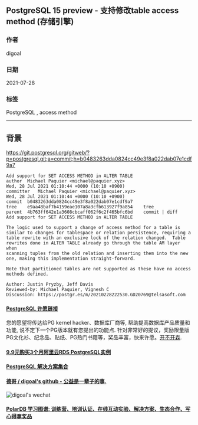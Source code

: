 ## PostgreSQL 15 preview - 支持修改table access method (存储引擎)  
  
### 作者  
digoal  
  
### 日期  
2021-07-28  
  
### 标签  
PostgreSQL , access method  
  
----  
  
## 背景  
  
https://git.postgresql.org/gitweb/?p=postgresql.git;a=commit;h=b0483263dda0824cc49e3f8a022dab07e1cdf9a7  
  
```  
Add support for SET ACCESS METHOD in ALTER TABLE  
author	Michael Paquier <michael@paquier.xyz>	  
Wed, 28 Jul 2021 01:10:44 +0000 (10:10 +0900)  
committer	Michael Paquier <michael@paquier.xyz>	  
Wed, 28 Jul 2021 01:10:44 +0000 (10:10 +0900)  
commit	b0483263dda0824cc49e3f8a022dab07e1cdf9a7  
tree	e9aa48baf7b4159eae107a8a3cfb613927f9a854	tree  
parent	4b763ff642e1a3608cbcaff062f6c2f465bfc6bd	commit | diff  
Add support for SET ACCESS METHOD in ALTER TABLE  
  
The logic used to support a change of access method for a table is  
similar to changes for tablespace or relation persistence, requiring a  
table rewrite with an exclusive lock of the relation changed.  Table  
rewrites done in ALTER TABLE already go through the table AM layer when  
scanning tuples from the old relation and inserting them into the new  
one, making this implementation straight-forward.  
  
Note that partitioned tables are not supported as these have no access  
methods defined.  
  
Author: Justin Pryzby, Jeff Davis  
Reviewed-by: Michael Paquier, Vignesh C  
Discussion: https://postgr.es/m/20210228222530.GD20769@telsasoft.com  
```  
    
  
#### [PostgreSQL 许愿链接](https://github.com/digoal/blog/issues/76 "269ac3d1c492e938c0191101c7238216")
您的愿望将传达给PG kernel hacker、数据库厂商等, 帮助提高数据库产品质量和功能, 说不定下一个PG版本就有您提出的功能点. 针对非常好的提议，奖励限量版PG文化衫、纪念品、贴纸、PG热门书籍等，奖品丰富，快来许愿。[开不开森](https://github.com/digoal/blog/issues/76 "269ac3d1c492e938c0191101c7238216").  
  
  
#### [9.9元购买3个月阿里云RDS PostgreSQL实例](https://www.aliyun.com/database/postgresqlactivity "57258f76c37864c6e6d23383d05714ea")
  
  
#### [PostgreSQL 解决方案集合](https://yq.aliyun.com/topic/118 "40cff096e9ed7122c512b35d8561d9c8")
  
  
#### [德哥 / digoal's github - 公益是一辈子的事.](https://github.com/digoal/blog/blob/master/README.md "22709685feb7cab07d30f30387f0a9ae")
  
  
![digoal's wechat](../pic/digoal_weixin.jpg "f7ad92eeba24523fd47a6e1a0e691b59")
  
  
#### [PolarDB 学习图谱: 训练营、培训认证、在线互动实验、解决方案、生态合作、写心得拿奖品](https://www.aliyun.com/database/openpolardb/activity "8642f60e04ed0c814bf9cb9677976bd4")
  
